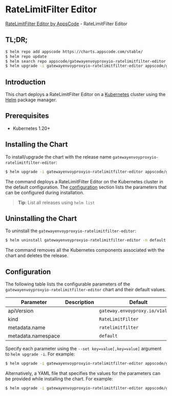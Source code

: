 # RateLimitFilter Editor

[RateLimitFilter Editor by AppsCode](https://appscode.com) - RateLimitFilter Editor

## TL;DR;

```bash
$ helm repo add appscode https://charts.appscode.com/stable/
$ helm repo update
$ helm search repo appscode/gatewayenvoyproxyio-ratelimitfilter-editor --version=v0.15.0
$ helm upgrade -i gatewayenvoyproxyio-ratelimitfilter-editor appscode/gatewayenvoyproxyio-ratelimitfilter-editor -n default --create-namespace --version=v0.15.0
```

## Introduction

This chart deploys a RateLimitFilter Editor on a [Kubernetes](http://kubernetes.io) cluster using the [Helm](https://helm.sh) package manager.

## Prerequisites

- Kubernetes 1.20+

## Installing the Chart

To install/upgrade the chart with the release name `gatewayenvoyproxyio-ratelimitfilter-editor`:

```bash
$ helm upgrade -i gatewayenvoyproxyio-ratelimitfilter-editor appscode/gatewayenvoyproxyio-ratelimitfilter-editor -n default --create-namespace --version=v0.15.0
```

The command deploys a RateLimitFilter Editor on the Kubernetes cluster in the default configuration. The [configuration](#configuration) section lists the parameters that can be configured during installation.

> **Tip**: List all releases using `helm list`

## Uninstalling the Chart

To uninstall the `gatewayenvoyproxyio-ratelimitfilter-editor`:

```bash
$ helm uninstall gatewayenvoyproxyio-ratelimitfilter-editor -n default
```

The command removes all the Kubernetes components associated with the chart and deletes the release.

## Configuration

The following table lists the configurable parameters of the `gatewayenvoyproxyio-ratelimitfilter-editor` chart and their default values.

|     Parameter      | Description |                   Default                   |
|--------------------|-------------|---------------------------------------------|
| apiVersion         |             | <code>gateway.envoyproxy.io/v1alpha1</code> |
| kind               |             | <code>RateLimitFilter</code>                |
| metadata.name      |             | <code>ratelimitfilter</code>                |
| metadata.namespace |             | <code>default</code>                        |


Specify each parameter using the `--set key=value[,key=value]` argument to `helm upgrade -i`. For example:

```bash
$ helm upgrade -i gatewayenvoyproxyio-ratelimitfilter-editor appscode/gatewayenvoyproxyio-ratelimitfilter-editor -n default --create-namespace --version=v0.15.0 --set apiVersion=gateway.envoyproxy.io/v1alpha1
```

Alternatively, a YAML file that specifies the values for the parameters can be provided while
installing the chart. For example:

```bash
$ helm upgrade -i gatewayenvoyproxyio-ratelimitfilter-editor appscode/gatewayenvoyproxyio-ratelimitfilter-editor -n default --create-namespace --version=v0.15.0 --values values.yaml
```
